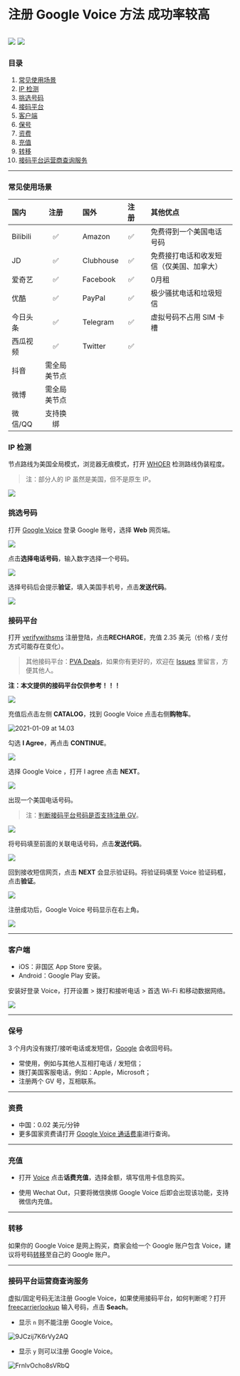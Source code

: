 # 注册 Google Voice 方法 成功率较高

[![](https://img.shields.io/badge/Twitter-%E6%8E%A8%E7%89%B9-%231BA1F3)](https://twitter.com/yifangme) [![](https://img.shields.io/badge/Telegram-%E8%AE%A8%E8%AE%BA%E7%BE%A4-%2323A5E4)](https://t.me/v2expro)  
---
### 目录

1. [常见使用场景](#常见使用场景)
2. [IP 检测](#IP-检测)
3. [挑选号码](#挑选号码)
4. [接码平台](#接码平台)
5. [客户端](#客户端)
6. [保号](#保号)
7. [资费](#资费)
8. [充值](#充值)
9. [转移](#转移)
10. [接码平台运营商查询服务](#接码平台运营商查询服务)

---
### 常见使用场景

| 国内     |     注册     | |国外       | 注册 | |其他优点                                 |
| :------- | :----------: | :----------: | :--------- | :--: | :--------- |:--------------------------------------- |
| Bilibili |      ✅       | |Amazon     |  ✅   | |免费得到一个美国电话号码                 |
| JD       |      ✅       | |Clubhouse |  ✅   | |免费接打电话和收发短信（仅美国、加拿大） |
| 爱奇艺   |      ✅       | |Facebook   |  ✅   | |0月租                                    |
| 优酷     |      ✅       | |PayPal     |  ✅   | |极少骚扰电话和垃圾短信                   |
| 今日头条 |      ✅       | |Telegram   |  ✅   | |虚拟号码不占用 SIM 卡槽                  |
| 西瓜视频 |      ✅       | |Twitter    |  ✅   | |                                         |
| 抖音     | 需全局美节点 |   |         |      |   |                                       |
| 微博     | 需全局美节点 |   |         |      |   |                                       |
| 微信/QQ  |   支持换绑   |   |         |      |   |                                       |

### IP 检测

节点路线为美国全局模式，浏览器无痕模式，打开  [WHOER](https://whoer.net)  检测路线伪装程度。

> 注：部分人的 IP 虽然是美国，但不是原生 IP。

![](https://i.imgur.com/cvJ5I32.jpg)


### 挑选号码

打开 [Google Voice](https://voice.google.com/) 登录 Google 账号，选择 **Web** 网页端。

![](https://tva3.sinaimg.cn/large/008eZBHKly1gp728ufsslj32cg1rojvu.jpg)

点击**选择电话号码**，输入数字选择一个号码。

![](https://i.loli.net/2021/03/02/jeDNBWAMYazm6ko.png)

选择号码后会提示**验证**，填入美国手机号，点击**发送代码**。

![](https://i.loli.net/2021/03/02/Bd2OEmhbHKrlzX7.png)

### 接码平台

打开 [verifywithsms](https://verifywithsms.com/) 注册登陆，点击**RECHARGE**，充值 2.35 美元（价格 / 支付方式可能存在变化）。

> 其他接码平台：[PVA Deals](https://pvadeals.com/product/non-voip/)，如果你有更好的，欢迎在 [Issues](https://github.com/maomiui/googlevoice/issues) 里留言，方便其他人。

**注：本文提供的接码平台仅供参考！！！**

![](https://tvax3.sinaimg.cn/large/008aobiRgy1gmhemij4vfj31vy148448.jpg)

充值后点击左侧 **CATALOG**，找到 Google Voice 点击右侧**购物车**。

![2021-01-09 at 14.03](https://tva1.sinaimg.cn/large/008aobiRgy1gmheq8e6dxj31vy148wk1.jpg)

勾选 **I Agree**，再点击 **CONTINUE**。

![](https://tvax3.sinaimg.cn/large/008aobiRgy1gmhm6y9jxuj31qi124agg.jpg)

选择 Google Voice ，打开 I agree 点击 **NEXT**。

![](https://i.loli.net/2021/03/02/yEiDzZfcFkQ3IXm.png)

出现一个美国电话号码。

> 注：[判断接码平台号码是否支持注册 GV](#接码平台运营商查询服务)。

![](https://i.loli.net/2021/03/02/N8Q9y1nJBi652DK.png)

将号码填至前面的关联电话号码，点击**发送代码**。

![](https://i.loli.net/2021/03/02/3lOiZAskErRJM1U.png)

回到接收短信网页，点击 **NEXT** 会显示验证码。将验证码填至 Voice 验证码框，点击**验证**。

![](https://i.loli.net/2021/03/02/iERqxuVOdGea54o.png)

注册成功后，Google Voice 号码显示在右上角。

![](https://tva4.sinaimg.cn/large/008aobiRgy1gmhm3prql2j31qi124wlf.jpg)

---

### 客户端

* iOS：非国区 App Store 安装。
* Android：Google Play 安装。

安装好登录 Voice，打开设置 > 拨打和接听电话 > 首选 Wi-Fi 和移动数据网络。

![](https://i.loli.net/2021/03/02/TM7HSyVJK5fbnCQ.png)

---

### 保号
3 个月内没有拨打/接听电话或发短信，[Google](https://support.google.com/voice/answer/9230450?hl=en&ref_topic=9273222#:~:text=Google%20Voice%20Service.-,Account%20Inactivity,-Google%20may%20reclaim) 会收回号码。

* 常使用，例如与其他人互相打电话 / 发短信；
* 拨打美国客服电话，例如：Apple，Microsoft；
* 注册两个 GV 号，互相联系。

---

### 资费

* 中国：0.02 美元/分钟
* 更多国家资费请打开 [Google Voice 通话费率](https://voice.google.com/u/0/rates?pli=1)进行查询。

---

### 充值

* 打开 [Voice](https://voice.google.com/u/3/billing) 点击**话费充值**，选择金额，填写信用卡信息购买。

* 使用 Wechat Out，只要将微信换绑 Google Voice 后即会出现该功能，支持微信内充值。

---

### 转移

如果你的 Google Voice 是网上购买，商家会给一个 Google 账户包含 Voice，建议将号码[转移](https://github.com/masonme/googlevoice-transfer)至自己的 Google 账户。

---

### 接码平台运营商查询服务

虚拟/固定号码无法注册 Google Voice，如果使用接码平台，如何判断呢？打开 [freecarrierlookup](https://freecarrierlookup.com/) 输入号码，点击 **Seach**。

* 显示 `n` 则不能注册 Google Voice。

![9JCzij7K6rVy2AQ](https://i.loli.net/2021/02/26/9JCzij7K6rVy2AQ.png)

* 显示 `y` 则可以注册 Google Voice。

![FrnlvOcho8sVRbQ](https://i.loli.net/2021/02/26/FrnlvOcho8sVRbQ.png)

